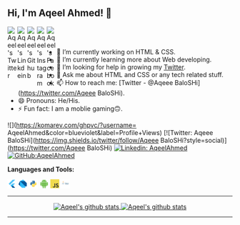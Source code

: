 ## Hi, I'm Aqeel Ahmed! 👋

<a href="https://twitter.com/AqeelAhmed">
  <img align="left" alt="Aqeel's Twitter" width="22px" src="https://cdn.jsdelivr.net/npm/simple-icons@v3/icons/twitter.svg" />
</a>
<a href="https://linkedin.com/in/Aqeel Ahmed">
  <img align="left" alt="Aqeel's Linkdein" width="22px" src="https://cdn.jsdelivr.net/npm/simple-icons@v3/icons/linkedin.svg" />
</a>
<a href="https://github.com/AqeelAhmed">
  <img align="left" alt="Aqeel's Github" width="22px" src="https://cdn.jsdelivr.net/npm/simple-icons@v3/icons/github.svg" />
</a>

<a href="https://instagram.com/AqeelAhmed/">
  <img align="left" alt="Aqeel's Instagram" width="22px" src="https://cdn.jsdelivr.net/npm/simple-icons@v3/icons/instagram.svg" />
</a>
<a href="https://www.facebook.com/Aqeel Ahmed Rind/">
  <img align="left" alt="Aqeel's Facebook" width="22px" src="https://cdn.jsdelivr.net/npm/simple-icons@v3/icons/facebook.svg" />
</a>

<br/>
<br/>

- 🔭 I’m currently working on HTML & CSS.
- 🌱 I’m currently learning more about Web developing.
- 🤔 I’m looking for help in growing my [Twitter](https://twitter.com/AqeeeBaloSHi).
- 💬 Ask me about HTML and CSS or any tech related stuff.
- 📫 How to reach me: [Twitter - @Aqeee BaloSHi](https://twitter.com/Aqeee BaloSHi).
- 😄 Pronouns: He/His.
- ⚡ Fun fact: I am a moblie gaming🙃.

![](https://komarev.com/ghpvc/?username= AqeelAhmed&color=blueviolet&label=Profile+Views)
[![Twitter: Aqeee BaloSHi](https://img.shields.io/twitter/follow/Aqeee BaloSHi?style=social)](https://twitter.com/Aqeee BaloSHi)
[![Linkedin: AqeelAhmed](https://img.shields.io/badge/-AqeelAhmed-blue?style=flat-square&logo=Linkedin&logoColor=white&link=https://www.linkedin.com/in/AqeelAhmed/)](https://www.linkedin.com/in/AqeelAhmed/)
[![GitHub:AqeelAhmed](https://img.shields.io/github/followers/AqeelAhmed?label=follow&style=social)](https://github.com/iampawan)


**Languages and Tools:**  

<code><img height="20" src="https://raw.githubusercontent.com/github/explore/80688e429a7d4ef2fca1e82350fe8e3517d3494d/topics/flutter/flutter.png"></code>
<code><img height="20" src="https://raw.githubusercontent.com/github/explore/80688e429a7d4ef2fca1e82350fe8e3517d3494d/topics/dart/dart.png"></code>
<code><img height="20" src="https://raw.githubusercontent.com/github/explore/80688e429a7d4ef2fca1e82350fe8e3517d3494d/topics/python/python.png"></code>
<code><img height="20" src="https://raw.githubusercontent.com/github/explore/80688e429a7d4ef2fca1e82350fe8e3517d3494d/topics/android/android.png"></code>
<code><img height="20" src="https://raw.githubusercontent.com/github/explore/80688e429a7d4ef2fca1e82350fe8e3517d3494d/topics/javascript/javascript.png"></code> 
<code><img height="20" src="https://raw.githubusercontent.com/github/explore/80688e429a7d4ef2fca1e82350fe8e3517d3494d/topics/java/java.png"></code> 

<hr>
<center>
<a href="https://github.com/AqeelAhmed">
 <img align="center" src="https://github-readme-stats.vercel.app/api?username=AqeelAhmed&show_icons=true&theme=dark&line_height=40" alt="Aqeel's github stats"/>
 <img align="center" src="https://github-readme-stats.vercel.app/api/top-langs/?username=AqeelAhmed&langs_count=5&theme=dark" alt="Aqeel's github stats"/>
</a>
<hr>

<div align="center">

